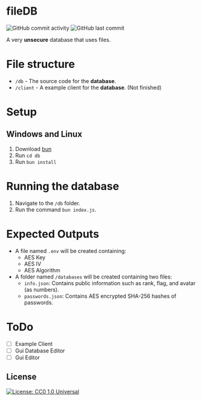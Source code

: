 # fileDB
![GitHub commit activity](https://img.shields.io/github/commit-activity/w/PlOszukiwaczDEV/fileDB)
![GitHub last commit](https://img.shields.io/github/last-commit/PlOszukiwaczDEV/fileDB)


A very **unsecure** database that uses files.

# File structure
- `/db` - The source code for the **database**.
- `/client` - A example client for the **database**. (Not finished)

# Setup
## Windows and Linux
1. Download [bun](https://bun.sh/)
2. Run `cd db`
3. Run `bun install`

# Running the database
1. Navigate to the `/db` folder.
2. Run the command `bun index.js`.

# Expected Outputs
- A file named `.env` will be created containing:
    - AES Key
    - AES IV
    - AES Algorithm
- A folder named `/databases` will be created containing two files:
    - `info.json`: Contains public information such as rank, flag, and avatar (as numbers).
    - `passwords.json`: Contains AES encrypted SHA-256 hashes of passwords.

# ToDo
- [ ] Example Client
- [ ] Gui Database Editor
- [ ] Gui Editor

## License

[![License: CC0 1.0 Universal](https://img.shields.io/github/license/PlOszukiwaczDEV/fileDB)](https://creativecommons.org/publicdomain/zero/1.0/legalcode.en)